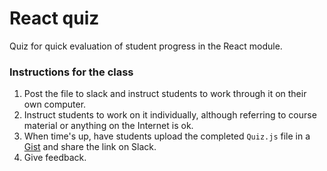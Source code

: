 # React quiz

Quiz for quick evaluation of student progress in the React module.

### Instructions for the class

1. Post the file to slack and instruct students to work through it on their own computer.
2. Instruct students to work on it individually, although referring to course material or anything on the Internet is ok.
3. When time's up, have students upload the completed `Quiz.js` file in a [Gist](https://gist.github.com/) and share the link on Slack.
4. Give feedback.
